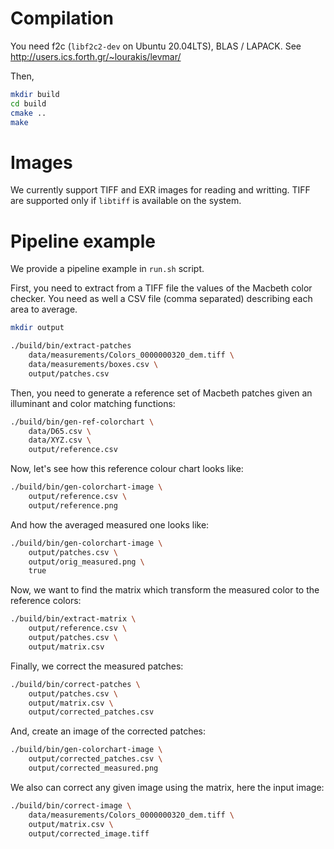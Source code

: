 # Compilation

You need f2c (`libf2c2-dev` on Ubuntu 20.04LTS), BLAS / LAPACK. See
http://users.ics.forth.gr/~lourakis/levmar/

Then,

```bash
mkdir build
cd build
cmake ..
make
```

# Images

We currently support TIFF and EXR images for reading and
writting. TIFF are supported only if `libtiff` is available on the
system.

# Pipeline example

We provide a pipeline example in `run.sh` script.

First, you need to extract from a TIFF file the values of the Macbeth
color checker. You need as well a CSV file (comma separated)
describing each area to average.

```bash
mkdir output

./build/bin/extract-patches
    data/measurements/Colors_0000000320_dem.tiff \
    data/measurements/boxes.csv \
    output/patches.csv
```

Then, you need to generate a reference set of Macbeth patches given an
illuminant and color matching functions:

```bash
./build/bin/gen-ref-colorchart \
    data/D65.csv \
    data/XYZ.csv \
    output/reference.csv
```

Now, let's see how this reference colour chart looks like:

```bash
./build/bin/gen-colorchart-image \
    output/reference.csv \
    output/reference.png
```

And how the averaged measured one looks like:

```bash
./build/bin/gen-colorchart-image \
    output/patches.csv \
    output/orig_measured.png \
	true
```

Now, we want to find the matrix which transform the measured color to
the reference colors:

```bash
./build/bin/extract-matrix \
    output/reference.csv \
    output/patches.csv \
    output/matrix.csv
```

Finally, we correct the measured patches:

```bash
./build/bin/correct-patches \
    output/patches.csv \
    output/matrix.csv \
    output/corrected_patches.csv
```

And, create an image of the corrected patches:

```bash
./build/bin/gen-colorchart-image \
    output/corrected_patches.csv \
    output/corrected_measured.png
```

We also can correct any given image using the matrix, here the input
image:

```bash
./build/bin/correct-image \
    data/measurements/Colors_0000000320_dem.tiff \
    output/matrix.csv \
    output/corrected_image.tiff
```
